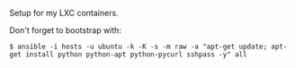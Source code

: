 Setup for my LXC containers.

Don't forget to bootstrap with:
```
$ ansible -i hosts -u ubuntu -k -K -s -m raw -a "apt-get update; apt-get install python python-apt python-pycurl sshpass -y" all
```
